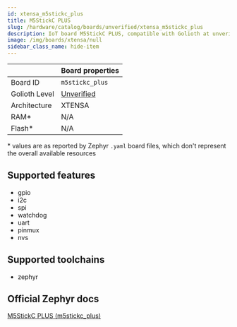 ```yaml
---
id: xtensa_m5stickc_plus
title: M5StickC PLUS
slug: /hardware/catalog/boards/unverified/xtensa_m5stickc_plus
description: IoT board M5StickC PLUS, compatible with Golioth at unverified level.
image: /img/boards/xtensa/null
sidebar_class_name: hide-item
---
```


[//]: # (This is an auto-generated file, do not edit! Changes to it will be lost upon re-generation)



|                | Board properties     |
| -------------  | -------------------- |
| Board ID       | `m5stickc_plus` |
| Golioth Level  | [Unverified](/hardware#unverified-boards) |
| Architecture   | XTENSA |
| RAM*           | N/A |
| Flash*         | N/A |

\* values are as reported by Zephyr `.yaml` board files, which don't represent the overall available resources



## Supported features

* gpio
* i2c
* spi
* watchdog
* uart
* pinmux
* nvs

## Supported toolchains

* zephyr

## Official Zephyr docs

[M5StickC PLUS (m5stickc_plus)](https://docs.zephyrproject.org/latest/boards/xtensa/m5stickc_plus/doc/index.html)

